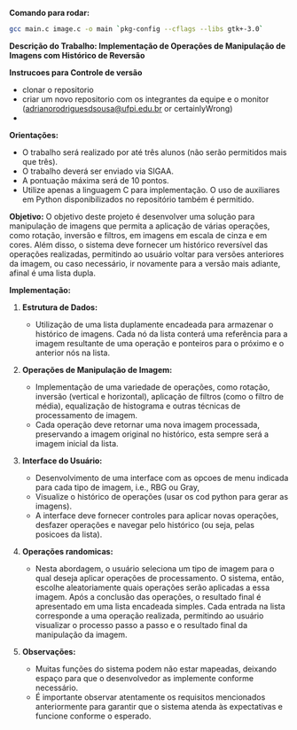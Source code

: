 **Comando para rodar:**
```bash
gcc main.c image.c -o main `pkg-config --cflags --libs gtk+-3.0`
```



**Descrição do Trabalho: Implementação de Operações de Manipulação de Imagens com Histórico de Reversão**

**Instrucoes para Controle de versão**
- clonar o repositorio
- criar um novo repositorio com os integrantes da equipe e o monitor (adrianorodriguesdsousa@ufpi.edu.br or certainlyWrong)
- 


**Orientações:**
- O trabalho será realizado por até três alunos (não serão permitidos mais que três).
- O trabalho deverá ser enviado via SIGAA.
- A pontuação máxima será de 10 pontos.
- Utilize apenas a linguagem C para implementação. O uso de auxiliares em Python disponibilizados no repositório também é permitido.

**Objetivo:**
O objetivo deste projeto é desenvolver uma solução para manipulação de imagens que permita a aplicação de várias operações, como rotação, inversão e filtros, em imagens em escala de cinza e em cores. Além disso, o sistema deve fornecer um histórico reversível das operações realizadas, permitindo ao usuário voltar para versões anteriores da imagem, ou caso necessário, ir novamente para a versão mais adiante, afinal é uma lista dupla.

**Implementação:**
1. **Estrutura de Dados:**
   - Utilização de uma lista duplamente encadeada para armazenar o histórico de imagens. Cada nó da lista conterá uma referência para a imagem resultante de uma operação e ponteiros para o próximo e o anterior nós na lista.

2. **Operações de Manipulação de Imagem:**
   - Implementação de uma variedade de operações, como rotação, inversão (vertical e horizontal), aplicação de filtros (como o filtro de média), equalização de histograma e outras técnicas de processamento de imagem.
   - Cada operação deve retornar uma nova imagem processada, preservando a imagem original no histórico, esta sempre será a imagem inicial da lista.

3. **Interface do Usuário:**
   - Desenvolvimento de uma interface com as opcoes de menu indicada para cada tipo de imagem, i.e., RBG ou Gray, 
   - Visualize o histórico de operações (usar os cod python para gerar as imagens).
   - A interface deve fornecer controles para aplicar novas operações, desfazer operações e navegar pelo histórico (ou seja, pelas posicoes da lista).

4. **Operações randomicas:**
   - Nesta abordagem, o usuário seleciona um tipo de imagem para o qual deseja aplicar operações de processamento. O sistema, então, escolhe aleatoriamente quais operações serão aplicadas a essa imagem. Após a conclusão das operações, o resultado final é apresentado em uma lista encadeada simples. Cada entrada na lista corresponde a uma operação realizada, permitindo ao usuário visualizar o processo passo a passo e o resultado final da manipulação da imagem.

5. **Observações:**
   - Muitas funções do sistema podem não estar mapeadas, deixando espaço para que o desenvolvedor as implemente conforme necessário.
   - É importante observar atentamente os requisitos mencionados anteriormente para garantir que o sistema atenda às expectativas e funcione conforme o esperado.



